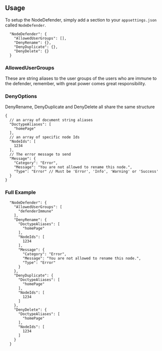 
## Usage

To setup the NodeDefender, simply add a section to your `appsettings.json` called `NodeDefender`.


```
  "NodeDefender": {
    "AllowedUserGroups": [],
    "DenyRename": {},
    "DenyDuplicate": {},
    "DenyDelete": {}
  }
```

### AllowedUserGroups
These are string aliases to the user groups of the users who are immune to the defender, remember, with great power comes great responsibility.

### DenyOptions
DenyRename, DenyDuplicate and DenyDelete all share the same structure
```
{
  // an array of document string aliases
  "DoctypeAliases": [ 
    "homePage"
  ],
  // an array of specific node Ids
  "NodeIds": [
    1234
  ],
  // The error message to send
  "Message": {
    "Category": "Error",
    "Message": "You are not allowed to rename this node.",
    "Type": "Error" // Must be 'Error', 'Info', 'Warning' or 'Success'
  }
}
```

### Full Example
```
  "NodeDefender": {
    "AllowedUserGroups": [
      "defenderImmune"
    ],
    "DenyRename": {
      "DoctypeAliases": [
        "homePage"
      ],
      "NodeIds": [
        1234
      ],
      "Message": {
        "Category": "Error",
        "Message": "You are not allowed to rename this node.",
        "Type": "Error"
      }
    },
    "DenyDuplicate": {
      "DoctypeAliases": [
        "homePage"
      ],
      "NodeIds": [
        1234
      ]
    },
    "DenyDelete": {
      "DoctypeAliases": [
        "homePage"
      ],
      "NodeIds": [
        1234
      ]
    }
  }
  ```

